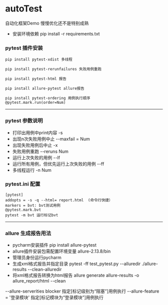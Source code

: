 # autoTest
自动化框架Demo 慢慢优化还不是特别成熟
- 安装环境依赖 pip install -r requirements.txt

### pytest 插件安装
    pip install pytest-xdist 多线程
    
    pip install pytest-rerunfailures 失败用例重跑
    
    pip install pytest-html 报告
    
    pip install allure-pytest allure报告
    
    pip install pytest-ordering 用例执行顺序
    @pytest.mark.run(order=Num)

---
### pytest 参数说明

 - 打印出用例中print内容 -s
 - 出现n次失败用例中止 --maxfail = Num
 - 出现失败用例后中止 -x
 - 失败用例重跑 --reruns Num
 - 运行上次失败的用例 --lf
 - 运行所有用例，但优先运行上次失败的用例 --ff
 - 多线程运行 -n Num

### pytest.ini 配置

    [pytest]
    addopts = -s -q --html= report.html  (命令行快捷）
    markers = bvt: bvt测试用例 
    @pytest.mark.bvt
    pytest -m bvt 运行标记bvt
---
### allure 生成报告用法

 - pycharm安装插件 pip install allure-pytest
 - allure插件安装包需配置环境变量 allure-2.13.8/bin
 - 管理员身份运行pycharm
 - 生成xml格式报告并指定目录 pytest -ff test_pytest.py --alluredir ./allure-results --clean-alluredir
 - 将xml格式报告转换为html报告 allure generate allure-results -o allure_report/html --clean
 
 --allure-serverities blocker 指定[标记级别为“阻塞”]用例执行
 --allure-feature = '登录模块' 指定[标记模块为“登录模块”]用例执行
